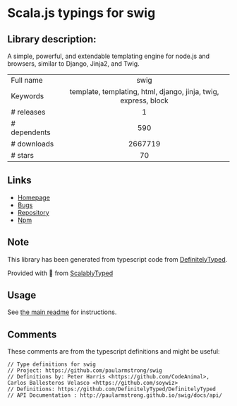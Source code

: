 
# Scala.js typings for swig


## Library description:
A simple, powerful, and extendable templating engine for node.js and browsers, similar to Django, Jinja2, and Twig.

|                    |                 |
| ------------------ | :-------------: |
| Full name          | swig |
| Keywords           | template, templating, html, django, jinja, twig, express, block |
| # releases         | 1 |
| # dependents       | 590 |
| # downloads        | 2667719 |
| # stars            | 70 |

## Links
- [Homepage](https://github.com/paularmstrong/swig)
- [Bugs](https://github.com/paularmstrong/swig/issues)
- [Repository](https://github.com/paularmstrong/swig)
- [Npm](https://www.npmjs.com/package/swig)
    


## Note
This library has been generated from typescript code from [DefinitelyTyped](https://definitelytyped.org).

Provided with :purple_heart: from [ScalablyTyped](https://github.com/oyvindberg/ScalablyTyped)

## Usage
See [the main readme](../../readme.md) for instructions.

## Comments

These comments are from the typescript definitions and might be useful:
```
// Type definitions for swig
// Project: https://github.com/paularmstrong/swig
// Definitions by: Peter Harris <https://github.com/CodeAnimal>, Carlos Ballesteros Velasco <https://github.com/soywiz>
// Definitions: https://github.com/DefinitelyTyped/DefinitelyTyped
// API Documentation : http://paularmstrong.github.io/swig/docs/api/

```

